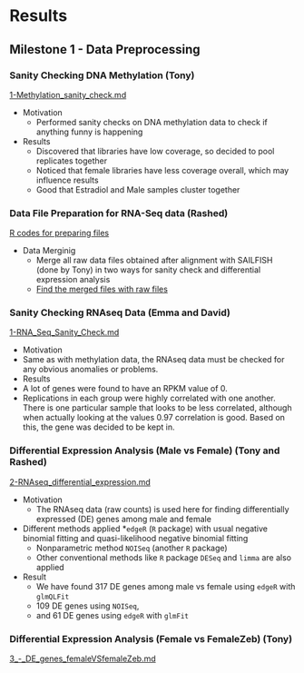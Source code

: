 # Results

## Milestone 1 - Data Preprocessing

### Sanity Checking DNA Methylation (Tony)
[1-Methylation_sanity_check.md](https://github.com/STAT540-UBC/team_treed_rats-DNA-methylation/blob/master/Data_Analysis/1-Methylation_sanity_check.md)
* Motivation
  * Performed sanity checks on DNA methylation data to check if anything funny is happening
* Results
  * Discovered that libraries have low coverage, so decided to pool replicates together
  * Noticed that female libraries have less coverage overall, which may influence results
  * Good that Estradiol and Male samples cluster together

  
### Data File Preparation for RNA-Seq data (Rashed)
[R codes for preparing files](https://github.com/STAT540-UBC/team_treed_rats-DNA-methylation/tree/master/Data_Analysis/RCode_RNAseq)
* Data Merginig
  * Merge all raw data files obtained after alignment with SAILFISH (done by Tony) in two ways for sanity check and differential expression analysis  
  * [Find the merged files with raw files](https://github.com/STAT540-UBC/team_treed_rats-DNA-methylation/tree/master/RNASeq_data/new_data_Tony_TPM)

### Sanity Checking RNAseq Data (Emma and David) 
[1-RNA_Seq_Sanity_Check.md](https://github.com/STAT540-UBC/team_treed_rats-DNA-methylation/blob/master/Data_Analysis/1-RNA_Seq_Sanity_Check.md)
* Motivation 
 * Same as with methylation data, the RNAseq data must be checked for any obvious anomalies or problems.
* Results 
 * A lot of genes were found to have an RPKM value of 0.
 * Replications in each group were highly correlated with one another. There is one particular sample that looks to be less correlated, although when actually looking at the values 0.97 correlation is good. Based on this, the gene was decided to be kept in. 


 
### Differential Expression Analysis (Male vs Female) (Tony and Rashed) 
[2-RNAseq_differential_expression.md](https://github.com/STAT540-UBC/team_treed_rats-DNA-methylation/blob/master/Data_Analysis/2-RNAseq_differential_expression.md)
* Motivation
  * The RNAseq data (raw counts) is used here for finding differentially expressed (DE) genes among male and female
* Different methods applied 
  *`edgeR` (`R` package) with usual negative binomial fitting and quasi-likelihood negative binomial fitting
  * Nonparametric method `NOISeq` (another `R` package)
  * Other conventional methods like `R` package `DESeq` and `limma` are also applied
* Result
  * We have found 317 DE genes among male vs female using `edgeR` with `glmQLFit`
  * 109 DE genes using `NOISeq`, 
  * and 61 DE genes using `edgeR` with `glmFit`

### Differential Expression Analysis (Female vs FemaleZeb) (Tony) 
[3_-_DE_genes_femaleVSfemaleZeb.md](https://github.com/STAT540-UBC/team_treed_rats-DNA-methylation/blob/master/Data_Analysis/3_-_DE_genes_femaleVSfemaleZeb.md)

